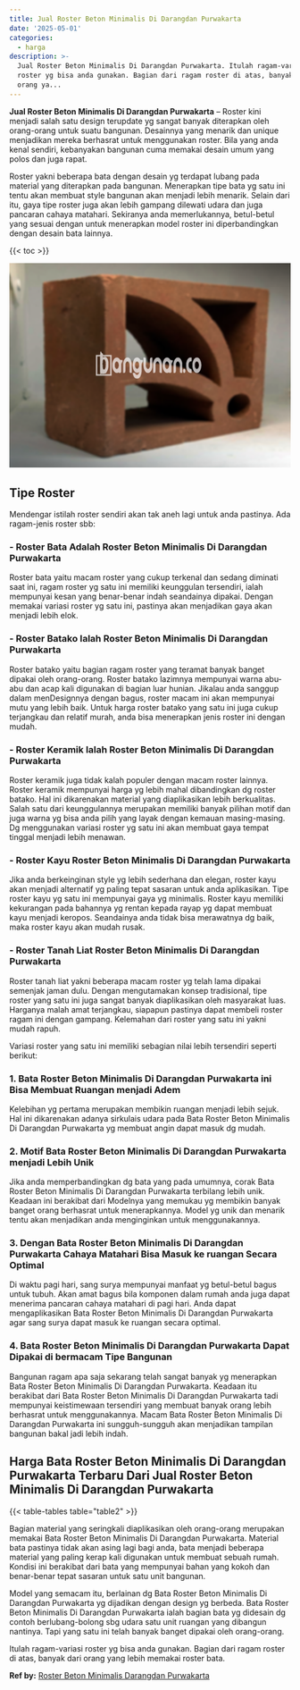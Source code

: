 ```yaml
---
title: Jual Roster Beton Minimalis Di Darangdan Purwakarta
date: '2025-05-01'
categories:
  - harga
description: >-
  Jual Roster Beton Minimalis Di Darangdan Purwakarta. Itulah ragam-variasi
  roster yg bisa anda gunakan. Bagian dari ragam roster di atas, banyak dari
  orang ya...
---
```


**Jual Roster Beton Minimalis Di Darangdan Purwakarta** – Roster kini menjadi salah satu design terupdate yg sangat banyak diterapkan oleh orang-orang untuk suatu bangunan. Desainnya yang menarik dan unique menjadikan mereka berhasrat untuk menggunakan roster. Bila yang anda kenal sendiri, kebanyakan bangunan cuma memakai desain umum yang polos dan juga rapat.

Roster yakni beberapa bata dengan desain yg terdapat lubang pada material yang diterapkan pada bangunan. Menerapkan tipe bata yg satu ini tentu akan membuat style bangunan akan menjadi lebih menarik. Selain dari itu, gaya tipe roster juga akan lebih gampang dilewati udara dan juga pancaran cahaya matahari. Sekiranya anda memerlukannya, betul-betul yang sesuai dengan untuk menerapkan model roster ini diperbandingkan dengan desain bata lainnya.

{{< toc >}}

![Jual Roster Beton Minimalis Di Darangdan Purwakarta](/images/bata-roster-minimalis-40.png)

## Tipe Roster

Mendengar istilah roster sendiri akan tak aneh lagi untuk anda pastinya. Ada ragam-jenis roster sbb:

### \- Roster Bata Adalah Roster Beton Minimalis Di Darangdan Purwakarta

Roster bata yaitu macam roster yang cukup terkenal dan sedang diminati saat ini, ragam roster yg satu ini memiliki keunggulan tersendiri, ialah mempunyai kesan yang benar-benar indah seandainya dipakai. Dengan memakai variasi roster yg satu ini, pastinya akan menjadikan gaya akan menjadi lebih elok.

### \- Roster Batako Ialah Roster Beton Minimalis Di Darangdan Purwakarta

Roster batako yaitu bagian ragam roster yang teramat banyak banget dipakai oleh orang-orang. Roster batako lazimnya mempunyai warna abu-abu dan acap kali digunakan di bagian luar hunian. Jikalau anda sanggup dalam menDesignnya dengan bagus, roster macam ini akan mempunyai mutu yang lebih baik. Untuk harga roster batako yang satu ini juga cukup terjangkau dan relatif murah, anda bisa menerapkan jenis roster ini dengan mudah.

### \- Roster Keramik Ialah Roster Beton Minimalis Di Darangdan Purwakarta

Roster keramik juga tidak kalah populer dengan macam roster lainnya. Roster keramik mempunyai harga yg lebih mahal dibandingkan dg roster batako. Hal ini dikarenakan material yang diaplikasikan lebih berkualitas. Salah satu dari keunggulannya merupakan memiliki banyak pilihan motif dan juga warna yg bisa anda pilih yang layak dengan kemauan masing-masing. Dg menggunakan variasi roster yg satu ini akan membuat gaya tempat tinggal menjadi lebih menawan.

### \- Roster Kayu Roster Beton Minimalis Di Darangdan Purwakarta

Jika anda berkeinginan style yg lebih sederhana dan elegan, roster kayu akan menjadi alternatif yg paling tepat sasaran untuk anda aplikasikan. Tipe roster kayu yg satu ini mempunyai gaya yg minimalis. Roster kayu memiliki kekurangan pada bahannya yg rentan kepada rayap yg dapat membuat kayu menjadi keropos. Seandainya anda tidak bisa merawatnya dg baik, maka roster kayu akan mudah rusak.

### \- Roster Tanah Liat Roster Beton Minimalis Di Darangdan Purwakarta

Roster tanah liat yakni beberapa macam roster yg telah lama dipakai semenjak jaman dulu. Dengan mengutamakan konsep tradisional, tipe roster yang satu ini juga sangat banyak diaplikasikan oleh masyarakat luas. Harganya malah amat terjangkau, siapapun pastinya dapat membeli roster ragam ini dengan gampang. Kelemahan dari roster yang satu ini yakni mudah rapuh.

Variasi roster yang satu ini memiliki sebagian nilai lebih tersendiri seperti berikut:

### 1\. Bata Roster Beton Minimalis Di Darangdan Purwakarta ini Bisa Membuat Ruangan menjadi Adem

Kelebihan yg pertama merupakan membikin ruangan menjadi lebih sejuk. Hal ini dikarenakan adanya sirkulais udara pada Bata Roster Beton Minimalis Di Darangdan Purwakarta yg membuat angin dapat masuk dg mudah.

### 2\. Motif Bata Roster Beton Minimalis Di Darangdan Purwakarta menjadi Lebih Unik

Jika anda memperbandingkan dg bata yang pada umumnya, corak Bata Roster Beton Minimalis Di Darangdan Purwakarta terbilang lebih unik. Keadaan ini berakibat dari Modelnya yang memukau yg membikin banyak banget orang berhasrat untuk menerapkannya. Model yg unik dan menarik tentu akan menjadikan anda menginginkan untuk menggunakannya.

### 3\. Dengan Bata Roster Beton Minimalis Di Darangdan Purwakarta Cahaya Matahari Bisa Masuk ke ruangan Secara Optimal

Di waktu pagi hari, sang surya mempunyai manfaat yg betul-betul bagus untuk tubuh. Akan amat bagus bila komponen dalam rumah anda juga dapat menerima pancaran cahaya matahari di pagi hari. Anda dapat mengaplikasikan Bata Roster Beton Minimalis Di Darangdan Purwakarta agar sang surya dapat masuk ke ruangan secara optimal.

### 4\. Bata Roster Beton Minimalis Di Darangdan Purwakarta Dapat Dipakai di bermacam Tipe Bangunan

Bangunan ragam apa saja sekarang telah sangat banyak yg menerapkan Bata Roster Beton Minimalis Di Darangdan Purwakarta. Keadaan itu berakibat dari Bata Roster Beton Minimalis Di Darangdan Purwakarta tadi mempunyai keistimewaan tersendiri yang membuat banyak orang lebih berhasrat untuk menggunakannya. Macam Bata Roster Beton Minimalis Di Darangdan Purwakarta ini sungguh-sungguh akan menjadikan tampilan bangunan bakal jadi lebih indah.

## Harga Bata Roster Beton Minimalis Di Darangdan Purwakarta Terbaru Dari Jual Roster Beton Minimalis Di Darangdan Purwakarta

{{< table-tables table="table2" >}}

Bagian material yang seringkali diaplikasikan oleh orang-orang merupakan memakai Bata Roster Beton Minimalis Di Darangdan Purwakarta. Material bata pastinya tidak akan asing lagi bagi anda, bata menjadi beberapa material yang paling kerap kali digunakan untuk membuat sebuah rumah. Kondisi ini berakibat dari bata yang mempunyai bahan yang kokoh dan benar-benar tepat sasaran untuk satu unit bangunan.

Model yang semacam itu, berlainan dg Bata Roster Beton Minimalis Di Darangdan Purwakarta yg dijadikan dengan design yg berbeda. Bata Roster Beton Minimalis Di Darangdan Purwakarta ialah bagian bata yg didesain dg contoh berlubang-bolong sbg udara satu unit ruangan yang dibangun nantinya. Tapi yang satu ini telah banyak banget dipakai oleh orang-orang.

Itulah ragam-variasi roster yg bisa anda gunakan. Bagian dari ragam roster di atas, banyak dari orang yang lebih memakai roster bata.

**Ref by:** [Roster Beton Minimalis Darangdan Purwakarta](https://id.wikipedia.org/wiki/Roster)
